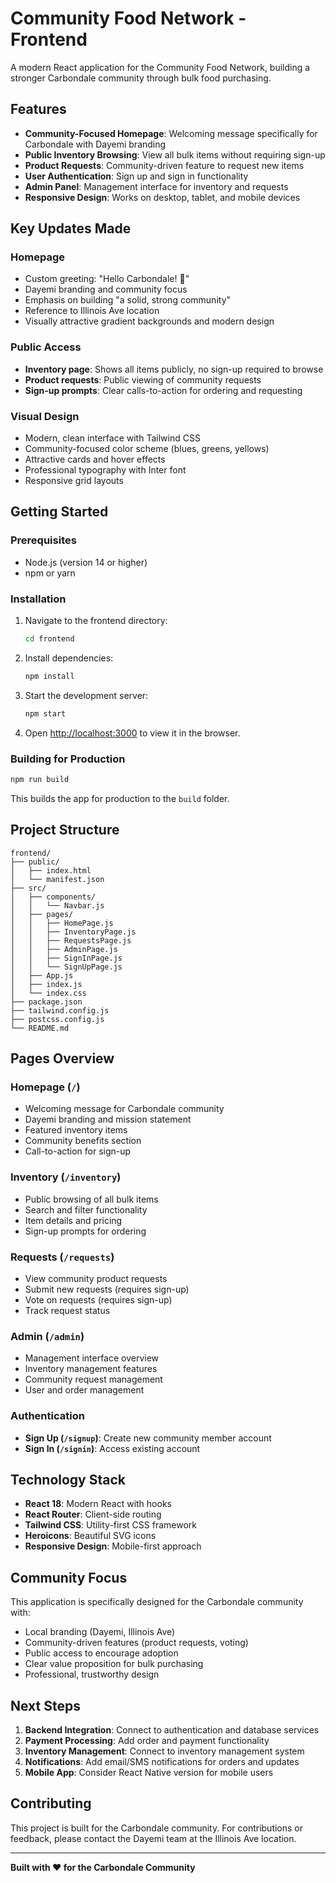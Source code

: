 # Community Food Network - Frontend

A modern React application for the Community Food Network, building a stronger Carbondale community through bulk food purchasing.

## Features

- **Community-Focused Homepage**: Welcoming message specifically for Carbondale with Dayemi branding
- **Public Inventory Browsing**: View all bulk items without requiring sign-up
- **Product Requests**: Community-driven feature to request new items
- **User Authentication**: Sign up and sign in functionality
- **Admin Panel**: Management interface for inventory and requests
- **Responsive Design**: Works on desktop, tablet, and mobile devices

## Key Updates Made

### Homepage
- Custom greeting: "Hello Carbondale! 👋"
- Dayemi branding and community focus
- Emphasis on building "a solid, strong community"
- Reference to Illinois Ave location
- Visually attractive gradient backgrounds and modern design

### Public Access
- **Inventory page**: Shows all items publicly, no sign-up required to browse
- **Product requests**: Public viewing of community requests
- **Sign-up prompts**: Clear calls-to-action for ordering and requesting

### Visual Design
- Modern, clean interface with Tailwind CSS
- Community-focused color scheme (blues, greens, yellows)
- Attractive cards and hover effects
- Professional typography with Inter font
- Responsive grid layouts

## Getting Started

### Prerequisites
- Node.js (version 14 or higher)
- npm or yarn

### Installation

1. Navigate to the frontend directory:
   ```bash
   cd frontend
   ```

2. Install dependencies:
   ```bash
   npm install
   ```

3. Start the development server:
   ```bash
   npm start
   ```

4. Open [http://localhost:3000](http://localhost:3000) to view it in the browser.

### Building for Production

```bash
npm run build
```

This builds the app for production to the `build` folder.

## Project Structure

```
frontend/
├── public/
│   ├── index.html
│   └── manifest.json
├── src/
│   ├── components/
│   │   └── Navbar.js
│   ├── pages/
│   │   ├── HomePage.js
│   │   ├── InventoryPage.js
│   │   ├── RequestsPage.js
│   │   ├── AdminPage.js
│   │   ├── SignInPage.js
│   │   └── SignUpPage.js
│   ├── App.js
│   ├── index.js
│   └── index.css
├── package.json
├── tailwind.config.js
├── postcss.config.js
└── README.md
```

## Pages Overview

### Homepage (`/`)
- Welcoming message for Carbondale community
- Dayemi branding and mission statement
- Featured inventory items
- Community benefits section
- Call-to-action for sign-up

### Inventory (`/inventory`)
- Public browsing of all bulk items
- Search and filter functionality
- Item details and pricing
- Sign-up prompts for ordering

### Requests (`/requests`)
- View community product requests
- Submit new requests (requires sign-up)
- Vote on requests (requires sign-up)
- Track request status

### Admin (`/admin`)
- Management interface overview
- Inventory management features
- Community request management
- User and order management

### Authentication
- **Sign Up (`/signup`)**: Create new community member account
- **Sign In (`/signin`)**: Access existing account

## Technology Stack

- **React 18**: Modern React with hooks
- **React Router**: Client-side routing
- **Tailwind CSS**: Utility-first CSS framework
- **Heroicons**: Beautiful SVG icons
- **Responsive Design**: Mobile-first approach

## Community Focus

This application is specifically designed for the Carbondale community with:

- Local branding (Dayemi, Illinois Ave)
- Community-driven features (product requests, voting)
- Public access to encourage adoption
- Clear value proposition for bulk purchasing
- Professional, trustworthy design

## Next Steps

1. **Backend Integration**: Connect to authentication and database services
2. **Payment Processing**: Add order and payment functionality
3. **Inventory Management**: Connect to inventory management system
4. **Notifications**: Add email/SMS notifications for orders and updates
5. **Mobile App**: Consider React Native version for mobile users

## Contributing

This project is built for the Carbondale community. For contributions or feedback, please contact the Dayemi team at the Illinois Ave location.

---

**Built with ❤️ for the Carbondale Community**

